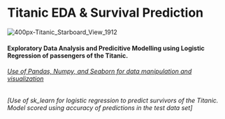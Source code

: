 # Titanic EDA & Survival Prediction
![400px-Titanic_Starboard_View_1912](https://user-images.githubusercontent.com/45957263/198117741-f0042e7f-6d13-473b-a2e8-e39498e61e2a.gif)

#### Exploratory Data Analysis and Predicitive Modelling using Logistic Regression of passengers of the Titanic.

###### [Use of Pandas, Numpy, and Seaborn for data manipulation and visualization](https://github.com/Thop2/TitanicSurvivalPrediction/blob/main/TitanicEDA.ipynb)

###### [Use of sk_learn for logistic regression to predict survivors of the Titanic. Model scored using accuracy of predictions in the test data set]

